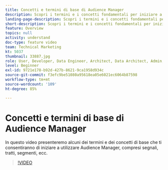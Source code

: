 ```yaml
---
title: Concetti e termini di base di Audience Manager
description: Scopri i termini e i concetti fondamentali per iniziare a utilizzare Adobe Audience Manager, inclusi i segnali, i tratti, i segmenti e altro ancora, grazie a questo video di supporto.
landing-page-description: Scopri i termini e i concetti fondamentali per iniziare a utilizzare Adobe Audience Manager, inclusi i segnali, i tratti, i segmenti e altro ancora, grazie a questo video di supporto.
short-description: Scopri i termini e i concetti fondamentali per iniziare a utilizzare Adobe Audience Manager, inclusi i segnali, i tratti, i segmenti e altro ancora, grazie a questo video di supporto.
feature: Overview
topics: null
activity: understand
doc-type: feature video
team: Technical Marketing
kt: 5037
thumbnail: 33887.jpg
role: User, Developer, Data Engineer, Architect, Data Architect, Admin, Leader
level: Beginner
exl-id: 9721e178-b92d-427b-8621-9ca1958d934c
source-git-commit: f3efc9be51080a95618ea05e6021ec6064b87598
workflow-type: tm+mt
source-wordcount: '109'
ht-degree: 85%

---
```


# Concetti e termini di base di Audience Manager

In questo video presenteremo alcuni dei termini e dei concetti di base che ti consentiranno di iniziare a utilizzare Audience Manager, compresi segnali, tratti, segmenti, ecc.

>[!VIDEO](https://video.tv.adobe.com/v/33887/?quality=12)
